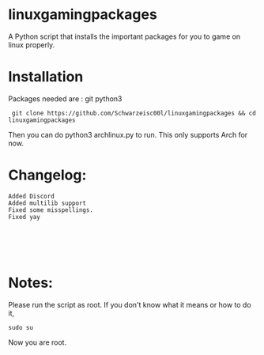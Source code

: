 # linuxgamingpackages
A Python script that installs the important packages for you to game on linux properly.


# Installation
Packages needed are : git python3

```
 git clone https://github.com/Schwarzeisc00l/linuxgamingpackages && cd linuxgamingpackages
 ```
Then you can do python3 archlinux.py to run.
This only supports Arch for now.


# Changelog:
```
Added Discord
Added multilib support
Fixed some misspellings.
Fixed yay






```

# Notes:
Please run the script as root. If you don't know what it means or how to do it,

```
sudo su
```
Now you are root.
